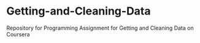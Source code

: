 # Getting-and-Cleaning-Data
Repository for Programming Assignment for Getting and Cleaning Data on Coursera
